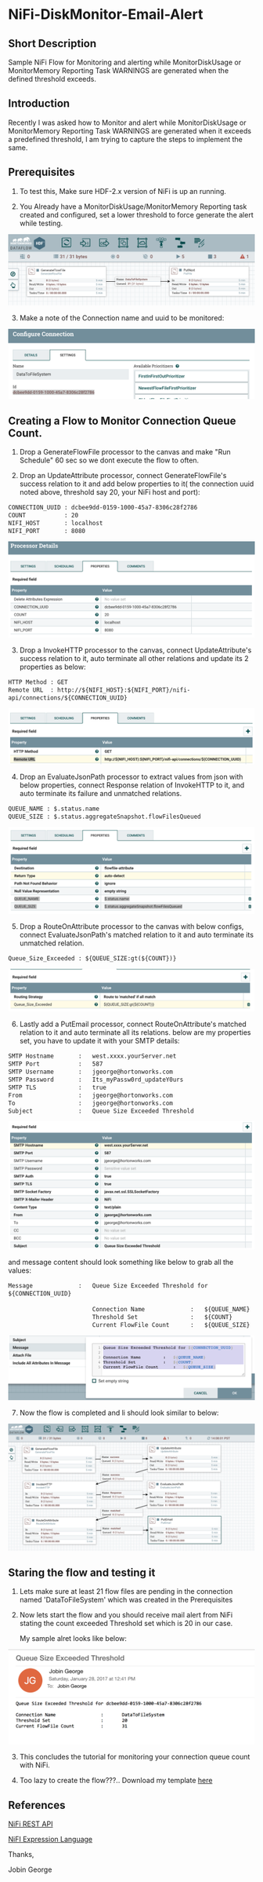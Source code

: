 # NiFi-DiskMonitor-Email-Alert

## Short Description

Sample NiFi Flow for Monitoring and alerting while MonitorDiskUsage or MonitorMemory Reporting Task WARNINGS are generated when the defined threshold exceeds. 

## Introduction

Recently I was asked how to Monitor and alert while MonitorDiskUsage or MonitorMemory Reporting Task WARNINGS are generated when it exceeds a predefined threshold, I am trying to capture the steps to implement the same.

## Prerequisites

1) To test this, Make sure HDF-2.x version of NiFi is up an running.

2) You Already have a MonitorDiskUsage/MonitorMemory Reporting task created and configured, set a lower threshold to force generate the alert while testing.

![alt tag](https://github.com/jobinthompu/NiFi-REST-API-FlowFile-Count-Monitoring/blob/master/resources/images/OriginalFlow.jpg)

3) Make a note of the Connection name and uuid to be monitored:

![alt tag](https://github.com/jobinthompu/NiFi-REST-API-FlowFile-Count-Monitoring/blob/master/resources/images/Original_Flow_Settings.jpg)

## Creating a Flow to Monitor Connection Queue Count.

1) Drop a GenerateFlowFile processor to the canvas and make "Run Schedule" 60 sec so we dont execute the flow to often.

2) Drop an UpdateAttribute processor, connect GenerateFlowFile's success relation to it and add below properties to it( the connection uuid noted above, threshold say 20, your NiFi host and port):

```
CONNECTION_UUID : dcbee9dd-0159-1000-45a7-8306c28f2786
COUNT			: 20
NIFI_HOST		: localhost
NIFI_PORT		: 8080
```
![alt tag](https://github.com/jobinthompu/NiFi-REST-API-FlowFile-Count-Monitoring/blob/master/resources/images/UpdateAttribute.jpg)

3) Drop a InvokeHTTP processor to the canvas, connect UpdateAttribute's success relation to it, auto terminate all other relations and update its 2 properties as below:

```
HTTP Method	: GET
Remote URL	: http://${NIFI_HOST}:${NIFI_PORT}/nifi-api/connections/${CONNECTION_UUID}
```
![alt tag](https://github.com/jobinthompu/NiFi-REST-API-FlowFile-Count-Monitoring/blob/master/resources/images/InvokeHTTP.jpg)

4) Drop an EvaluateJsonPath processor to extract values from json with below properties, connect Response relation of InvokeHTTP to it, and auto terminate its failure and unmatched relations.

```
QUEUE_NAME : $.status.name
QUEUE_SIZE : $.status.aggregateSnapshot.flowFilesQueued
```
![alt tag](https://github.com/jobinthompu/NiFi-REST-API-FlowFile-Count-Monitoring/blob/master/resources/images/EvaluateJsonPath.jpg)

5) Drop a RouteOnAttribute processor to the canvas with below configs, connect EvaluateJsonPath's matched relation to it and auto terminate its unmatched relation.

```
Queue_Size_Exceeded : ${QUEUE_SIZE:gt(${COUNT})}
```
![alt tag](https://github.com/jobinthompu/NiFi-REST-API-FlowFile-Count-Monitoring/blob/master/resources/images/RouteOnAttribute.jpg)

6) Lastly add a PutEmail processor, connect RouteOnAttribute's matched relation to it and auto terminate all its relations. below are my properties set, you have to update it with your SMTP details:

```
SMTP Hostname		:	west.xxxx.yourServer.net
SMTP Port			:	587
SMTP Username		:	jgeorge@hortonworks.com
SMTP Password		: 	Its_myPassw0rd_updateY0urs
SMTP TLS			:	true
From				:	jgeorge@hortonworks.com
To					:	jgeorge@hortonworks.com
Subject				:	Queue Size Exceeded Threshold
```
![alt tag](https://github.com/jobinthompu/NiFi-REST-API-FlowFile-Count-Monitoring/blob/master/resources/images/PutEmail.jpg)

and message content should look something like below to grab all the values:

```
Message				:	Queue Size Exceeded Threshold for ${CONNECTION_UUID}

						Connection Name				:	${QUEUE_NAME}
						Threshold Set				:	${COUNT}
						Current FlowFile Count 		:	${QUEUE_SIZE}
```
![alt tag](https://github.com/jobinthompu/NiFi-REST-API-FlowFile-Count-Monitoring/blob/master/resources/images/message_content.jpg)

7) Now the flow is completed and li should look similar to below:

![alt tag](https://github.com/jobinthompu/NiFi-REST-API-FlowFile-Count-Monitoring/blob/master/resources/images/FinalFlow.jpg)

## Staring the flow and testing it

1) Lets make sure at least 21 flow files are pending in the connection named 'DataToFileSystem' which was created in the Prerequisites

2) Now lets start the flow and you should receive mail alert from NiFi stating the count exceeded Threshold set which is 20 in our case.

   My sample alret looks like below:

![alt tag](https://github.com/jobinthompu/NiFi-REST-API-FlowFile-Count-Monitoring/blob/master/resources/images/Alert_email.jpg)

3) This concludes the tutorial for monitoring your connection queue count with NiFi.

4) Too lazy to create the flow???.. Download my template [here](https://github.com/jobinthompu/NiFi-REST-API-FlowFile-Count-Monitoring/blob/master/resources/Monitor_Connection_Queue_Count.xml)

## References
[NiFi REST API](https://nifi.apache.org/docs/nifi-docs/rest-api/index.html)

[NiFI Expression Language](https://nifi.apache.org/docs/nifi-docs/html/expression-language-guide.html)

Thanks,

Jobin George


